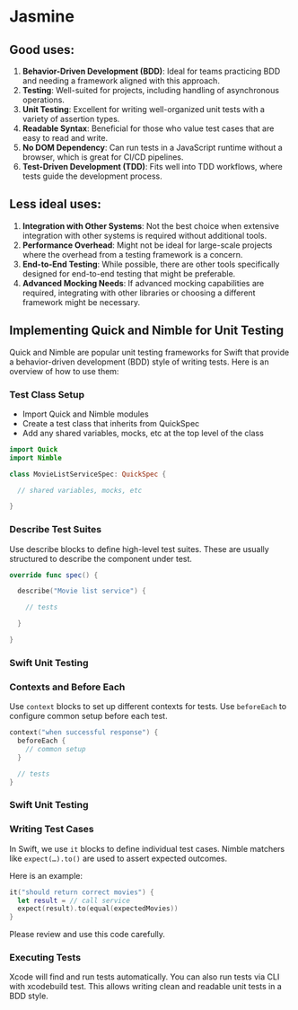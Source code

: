 # Jasmine

## Good uses:

1. **Behavior-Driven Development (BDD)**: Ideal for teams practicing BDD and needing a framework aligned with this approach.
2. **Testing**: Well-suited for projects, including handling of asynchronous operations.
3. **Unit Testing**: Excellent for writing well-organized unit tests with a variety of assertion types.
4. **Readable Syntax**: Beneficial for those who value test cases that are easy to read and write.
5. **No DOM Dependency**: Can run tests in a JavaScript runtime without a browser, which is great for CI/CD pipelines.
6. **Test-Driven Development (TDD)**: Fits well into TDD workflows, where tests guide the development process.

## Less ideal uses:

1. **Integration with Other Systems**: Not the best choice when extensive integration with other systems is required without additional tools.
2. **Performance Overhead**: Might not be ideal for large-scale projects where the overhead from a testing framework is a concern.
3. **End-to-End Testing**: While possible, there are other tools specifically designed for end-to-end testing that might be preferable.
4. **Advanced Mocking Needs**: If advanced mocking capabilities are required, integrating with other libraries or choosing a different framework might be necessary.

## Implementing Quick and Nimble for Unit Testing

Quick and Nimble are popular unit testing frameworks for Swift that provide a behavior-driven development (BDD) style of writing tests. Here is an overview of how to use them:

### Test Class Setup

- Import Quick and Nimble modules
- Create a test class that inherits from QuickSpec
- Add any shared variables, mocks, etc at the top level of the class

```swift
import Quick
import Nimble

class MovieListServiceSpec: QuickSpec {

  // shared variables, mocks, etc

}
```

### Describe Test Suites

Use describe blocks to define high-level test suites. These are usually structured to describe the component under test.

```swift
override func spec() {

  describe("Movie list service") {

    // tests

  }

}
```

### Swift Unit Testing  
### Contexts and Before Each

Use `context` blocks to set up different contexts for tests. Use `beforeEach` to configure common setup before each test.

```swift
context("when successful response") {
  beforeEach {
    // common setup 
  }

  // tests
}
```

### Swift Unit Testing  
### Writing Test Cases

In Swift, we use `it` blocks to define individual test cases. Nimble matchers like `expect(…).to()` are used to assert expected outcomes.

Here is an example:

```swift
it("should return correct movies") {
  let result = // call service  
  expect(result).to(equal(expectedMovies)) 
}
```

Please review and use this code carefully.

### Executing Tests
Xcode will find and run tests automatically. You can also run tests via CLI with xcodebuild test. This allows writing clean and readable unit tests in a BDD style.
